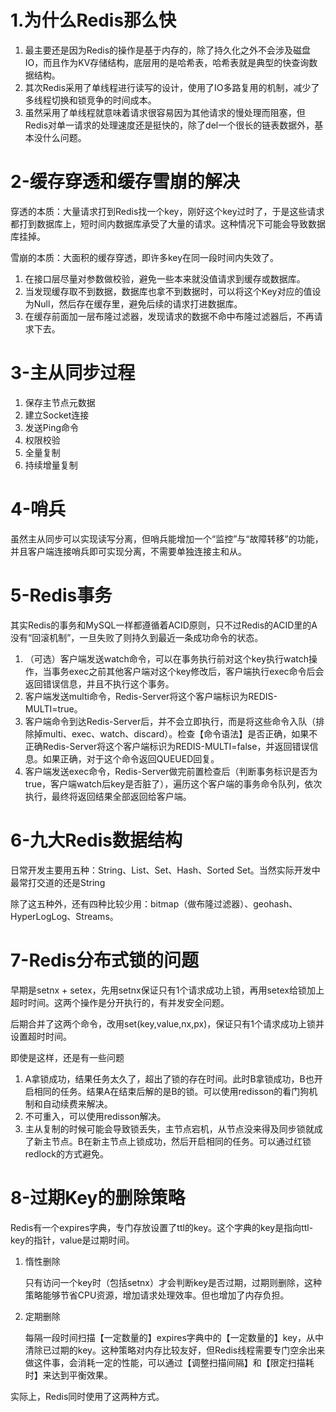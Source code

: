 # 1.为什么Redis那么快

1. 最主要还是因为Redis的操作是基于内存的，除了持久化之外不会涉及磁盘IO，而且作为KV存储结构，底层用的是哈希表，哈希表就是典型的快查询数据结构。
2. 其次Redis采用了单线程进行读写的设计，使用了IO多路复用的机制，减少了多线程切换和锁竞争的时间成本。
3. 虽然采用了单线程就意味着请求很容易因为其他请求的慢处理而阻塞，但Redis对单一请求的处理速度还是挺快的，除了del一个很长的链表数据外，基本没什么问题。

# 2-缓存穿透和缓存雪崩的解决

穿透的本质：大量请求打到Redis找一个key，刚好这个key过时了，于是这些请求都打到数据库上，短时间内数据库承受了大量的请求。这种情况下可能会导致数据库挂掉。

雪崩的本质：大面积的缓存穿透，即许多key在同一段时间内失效了。

1. 在接口层尽量对参数做校验，避免一些本来就没值请求到缓存或数据库。
2. 当发现缓存取不到数据，数据库也拿不到数据时，可以将这个Key对应的值设为Null，然后存在缓存里，避免后续的请求打进数据库。
3. 在缓存前面加一层布隆过滤器，发现请求的数据不命中布隆过滤器后，不再请求下去。

# 3-主从同步过程

1. 保存主节点元数据
2. 建立Socket连接
3. 发送Ping命令
4. 权限校验
5. 全量复制
6. 持续增量复制

# 4-哨兵

虽然主从同步可以实现读写分离，但哨兵能增加一个“监控”与“故障转移”的功能，并且客户端连接哨兵即可实现分离，不需要单独连接主和从。

# 5-Redis事务

其实Redis的事务和MySQL一样都遵循着ACID原则，只不过Redis的ACID里的A没有“回滚机制”，一旦失败了则持久到最近一条成功命令的状态。

1. （可选）客户端发送watch命令，可以在事务执行前对这个key执行watch操作，当事务exec之前其他客户端对这个key修改后，客户端执行exec命令后会返回错误信息，并且不执行这个事务。
2. 客户端发送multi命令，Redis-Server将这个客户端标识为REDIS-MULTI=true。
3. 客户端命令到达Redis-Server后，并不会立即执行，而是将这些命令入队（排除掉multi、exec、watch、discard）。检查【命令语法】是否正确，如果不正确Redis-Server将这个客户端标识为REDIS-MULTI=false，并返回错误信息。如果正确，对于这个命令返回QUEUED回复。
4. 客户端发送exec命令，Redis-Server做完前置检查后（判断事务标识是否为true，客户端watch后key是否脏了），遍历这个客户端的事务命令队列，依次执行，最终将返回结果全部返回给客户端。

# 6-九大Redis数据结构

日常开发主要用五种：String、List、Set、Hash、Sorted Set。当然实际开发中最常打交道的还是String

除了这五种外，还有四种比较少用：bitmap（做布隆过滤器）、geohash、HyperLogLog、Streams。

# 7-Redis分布式锁的问题

早期是setnx + setex，先用setnx保证只有1个请求成功上锁，再用setex给锁加上超时时间。这两个操作是分开执行的，有并发安全问题。

后期合并了这两个命令，改用set(key,value,nx,px)，保证只有1个请求成功上锁并设置超时时间。

即使是这样，还是有一些问题

1. A拿锁成功，结果任务太久了，超出了锁的存在时间。此时B拿锁成功，B也开启相同的任务。结果A在结束后解的是B的锁。可以使用redisson的看门狗机制和自动续费来解决。
2. 不可重入，可以使用redisson解决。
3. 主从复制的时候可能会导致锁丢失，主节点宕机，从节点没来得及同步锁就成了新主节点。B在新主节点上锁成功，然后开启相同的任务。可以通过红锁redlock的方式避免。

# 8-过期Key的删除策略

Redis有一个expires字典，专门存放设置了ttl的key。这个字典的key是指向ttl-key的指针，value是过期时间。

1. 惰性删除

   只有访问一个key时（包括setnx）才会判断key是否过期，过期则删除，这种策略能够节省CPU资源，增加请求处理效率。但也增加了内存负担。

2. 定期删除

   每隔一段时间扫描【一定数量的】expires字典中的【一定数量的】key，从中清除已过期的key。这种策略对内存比较友好，但Redis线程需要专门空余出来做这件事，会消耗一定的性能，可以通过【调整扫描间隔】和【限定扫描耗时】来达到平衡效果。

实际上，Redis同时使用了这两种方式。

